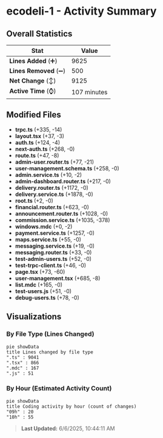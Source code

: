 # ecodeli-1 - Activity Summary 

## Overall Statistics

| Stat                   | Value                                                             |
| ---------------------- | ----------------------------------------------------------------- |
| **Lines Added** (➕)   | 9625                                          |
| **Lines Removed** (➖) | 500                                        |
| **Net Change** (↕)    | 9125                |
| **Active Time** (⌚)   | 107 minutes |


## Modified Files
- **trpc.ts** (+335, -14)
- **layout.tsx** (+37, -3)
- **auth.ts** (+124, -4)
- **next-auth.ts** (+268, -0)
- **route.ts** (+47, -8)
- **admin-user.router.ts** (+77, -21)
- **user-management.schema.ts** (+258, -0)
- **admin.service.ts** (+10, -2)
- **admin-dashboard.router.ts** (+217, -0)
- **delivery.router.ts** (+1172, -0)
- **delivery.service.ts** (+1878, -0)
- **root.ts** (+2, -0)
- **financial.router.ts** (+623, -0)
- **announcement.router.ts** (+1028, -0)
- **commission.service.ts** (+1035, -378)
- **windows.mdc** (+0, -2)
- **payment.service.ts** (+1257, -0)
- **maps.service.ts** (+55, -0)
- **messaging.service.ts** (+19, -0)
- **messaging.router.ts** (+33, -0)
- **test-admin-users.ts** (+52, -0)
- **test-trpc-client.ts** (+46, -0)
- **page.tsx** (+73, -60)
- **user-management.tsx** (+685, -8)
- **list.mdc** (+165, -0)
- **test-users.js** (+51, -0)
- **debug-users.ts** (+78, -0)

## Visualizations

### By File Type (Lines Changed)

```mermaid
pie showData
title Lines changed by file type
".ts" : 9041
".tsx" : 866
".mdc" : 167
".js" : 51
```

### By Hour (Estimated Activity Count)

```mermaid
pie showData
title Coding activity by hour (count of changes)
"09h" : 20
"10h" : 55
```


> **Last Updated:** 6/6/2025, 10:44:11 AM